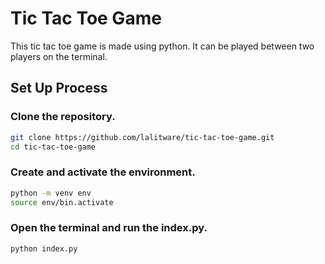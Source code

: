# Tic Tac Toe Game

This tic tac toe game is made using python. It can be played between two players on the terminal.

## Set Up Process

### Clone the repository.
```bash
git clone https://github.com/lalitware/tic-tac-toe-game.git
cd tic-tac-toe-game
``` 

### Create and activate the environment.
```bash
python -m venv env
source env/bin.activate 
``` 

### Open the terminal and run the index.py.
```bash
python index.py
``` 